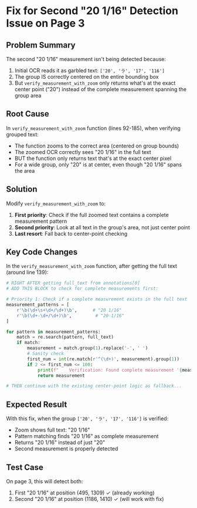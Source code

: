 # Fix for Second "20 1/16" Detection Issue on Page 3

## Problem Summary
The second "20 1/16" measurement isn't being detected because:
1. Initial OCR reads it as garbled text: `['20', 'ラ', '17', '116']`
2. The group IS correctly centered on the entire bounding box
3. But `verify_measurement_with_zoom` only returns what's at the exact center point ("20") instead of the complete measurement spanning the group area

## Root Cause
In `verify_measurement_with_zoom` function (lines 92-185), when verifying grouped text:
- The function zooms to the correct area (centered on group bounds)
- The zoomed OCR correctly sees "20 1/16" in the full text
- BUT the function only returns text that's at the exact center pixel
- For a wide group, only "20" is at center, even though "20 1/16" spans the area

## Solution
Modify `verify_measurement_with_zoom` to:
1. **First priority**: Check if the full zoomed text contains a complete measurement pattern
2. **Second priority**: Look at all text in the group's area, not just center point
3. **Last resort**: Fall back to center-point checking

## Key Code Changes

In the `verify_measurement_with_zoom` function, after getting the full text (around line 139):

```python
# RIGHT AFTER getting full_text from annotations[0]
# ADD THIS BLOCK to check for complete measurements first:

# Priority 1: Check if a complete measurement exists in the full text
measurement_patterns = [
    r'\b(\d+\s+\d+/\d+)\b',      # "20 1/16"
    r'\b(\d+-\d+/\d+)\b',         # "20-1/16"
]

for pattern in measurement_patterns:
    match = re.search(pattern, full_text)
    if match:
        measurement = match.group(1).replace('-', ' ')
        # Sanity check
        first_num = int(re.match(r'^(\d+)', measurement).group(1))
        if 2 <= first_num <= 100:
            print(f"    Verification: Found complete measurement '{measurement}' in zoomed text")
            return measurement

# THEN continue with the existing center-point logic as fallback...
```

## Expected Result
With this fix, when the group `['20', 'ラ', '17', '116']` is verified:
- Zoom shows full text: "20 1/16"
- Pattern matching finds "20 1/16" as complete measurement
- Returns "20 1/16" instead of just "20"
- Second measurement is properly detected

## Test Case
On page 3, this will detect both:
1. First "20 1/16" at position (495, 1309) ✓ (already working)
2. Second "20 1/16" at position (1186, 1410) ✓ (will work with fix)